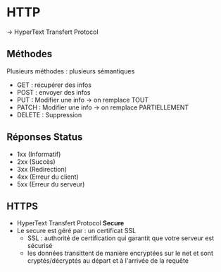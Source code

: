 # HTTP

-> HyperText Transfert Protocol 

## Méthodes

Plusieurs méthodes : plusieurs sémantiques

- GET : récupérer des infos
- POST : envoyer des infos
- PUT : Modifier une info -> on remplace TOUT
- PATCH : Modifier une info -> on remplace PARTIELLEMENT
- DELETE : Suppression

## Réponses Status

- 1xx (Informatif)
- 2xx (Succès)
- 3xx (Redirection)
- 4xx (Erreur du client)
- 5xx (Erreur du serveur)

## HTTPS

- HyperText Transfert Protocol **Secure**
- Le secure est géré par : un certificat SSL
    - SSL : authorité de certification qui garantit que votre serveur est sécurisé
    - les données transittent de manière encryptées sur le net et sont cryptés/décryptés au départ et à l'arrivée de la requête
